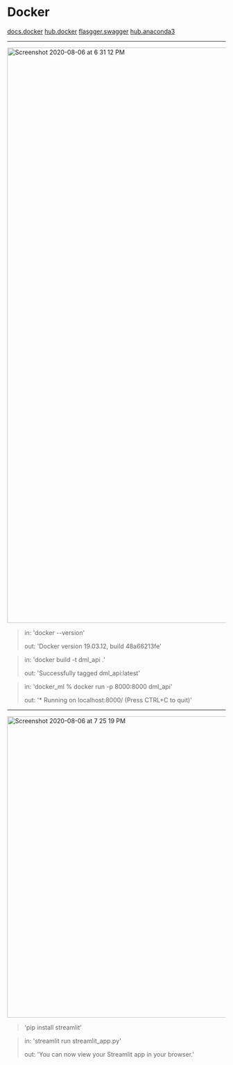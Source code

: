 # Docker 

[docs.docker](https://docs.docker.com/engine/reference/commandline/docker/)
[hub.docker](https://hub.docker.com/)
[flasgger.swagger](https://github.com/flasgger/flasgger)
[hub.anaconda3](https://hub.docker.com/r/continuumio/anaconda3)

---

<img width="1325" alt="Screenshot 2020-08-06 at 6 31 12 PM" src="https://user-images.githubusercontent.com/43387913/89552921-7d84f600-d815-11ea-8a6a-3ac79d48599e.png">

> in: 'docker --version'
>
> out: 'Docker version 19.03.12, build 48a66213fe'

> in: 'docker build -t dml_api .'
>
> out: 'Successfully tagged dml_api:latest'

> in: 'docker_ml % docker run -p 8000:8000 dml_api'
>
> out: '* Running on localhost:8000/ (Press CTRL+C to quit)'

---

<img width="694" alt="Screenshot 2020-08-06 at 7 25 19 PM" src="https://user-images.githubusercontent.com/43387913/89558690-326ee100-d81d-11ea-873c-617e15d9c689.png">

> 'pip install streamlit'

> in: 'streamlit run streamlit_app.py'
>
> out: 'You can now view your Streamlit app in your browser.'
